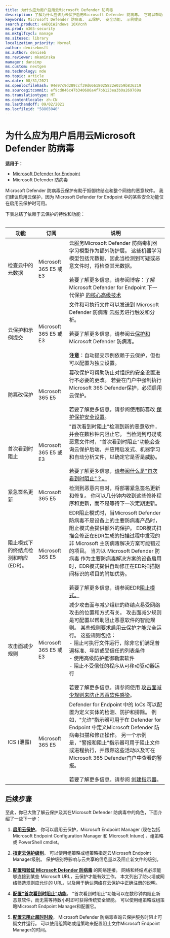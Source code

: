 ```yaml
---
title: 为什么应为用户启用云Microsoft Defender 防病毒
description: 了解为什么应该为云保护启用Microsoft Defender 防病毒。 它可以帮助 Microsoft Defender for Endpoint 中的许多安全功能工作
keywords: Microsoft Defender 防病毒， 云保护， 安全功能， 示例提交
search.product: eADQiWindows 10XVcnh
ms.prod: m365-security
ms.mktglfcycl: manage
ms.sitesec: library
localization_priority: Normal
author: denisebmsft
ms.author: deniseb
ms.reviewer: mkaminska
manager: dansimp
ms.custom: nextgen
ms.technology: mde
ms.topic: article
ms.date: 08/31/2021
ms.openlocfilehash: 94e97c9d289ccf39d66618025822e0259b836219
ms.sourcegitcommit: ef9cd046c47b340686a4f7bb123ea3b0a269769a
ms.translationtype: MT
ms.contentlocale: zh-CN
ms.lasthandoff: 09/02/2021
ms.locfileid: "58865040"
---
```

# <a name="why-cloud-protection-should-be-enabled-for-microsoft-defender-antivirus"></a>为什么应为用户启用云Microsoft Defender 防病毒

**适用于：**

- [Microsoft Defender for Endpoint](/microsoft-365/security/defender-endpoint/)
- Microsoft Defender 防病毒

Microsoft Defender 防病毒云保护有助于抵御终结点和整个网络的恶意软件。 我们建议启用云保护，因为 Microsoft Defender for Endpoint 中的某些安全功能仅在启用云保护时可用。 

下表总结了依赖于云保护的特性和功能： <br/><br/>

| 功能  | 订阅 |  说明  |
|---------|---------|--------|
| 检查云中的元数据  | Microsoft 365 E5 或 E3 | 云服务Microsoft Defender 防病毒机器学习模型作为额外防护层。 这些机器学习模型包括元数据，因此当检测到可疑或恶意文件时，将检查其元数据。 <br/><br/>若要了解更多信息，请参阅博客：了解 Microsoft Defender for Endpoint 下一代保护 [的核心高级技术](https://www.microsoft.com/security/blog/2019/06/24/inside-out-get-to-know-the-advanced-technologies-at-the-core-of-microsoft-defender-atp-next-generation-protection/)  |
| 云保护和示例提交 | Microsoft 365 E5 或 E3 | 文件和可执行文件可以发送到 Microsoft Defender 防病毒 云服务进行触发和分析。 <br/><br/>若要了解更多信息，请参阅云[保护和](cloud-protection-microsoft-antivirus-sample-submission.md)Microsoft Defender 防病毒。<br/><br/>**注意**：自动提交示例依赖于云保护，但也可以配置为独立设置。         |
| 防篡改保护 | Microsoft 365 E5 | 篡改保护可帮助防止对组织的安全设置进行不必要的更改。 若要在门户中强制执行Microsoft 365 Defender保护，必须启用云保护。 <br/><br/>若要了解更多信息，请参阅使用防篡改 [保护保护安全设置](prevent-changes-to-security-settings-with-tamper-protection.md)。        |
| 首次看到时阻止 | Microsoft 365 E5 或 E3 | "首次看到时阻止"检测到新的恶意软件，并会在数秒钟内阻止它。 当检测到可疑或恶意文件时，"首次看到时阻止"功能会查询云保护后端，并应用启发式、机器学习和自动分析文件，以确定它是否是威胁。<br/><br/>若要了解更多信息，[请参阅什么是"首次看到时阻止"？。](configure-block-at-first-sight-microsoft-defender-antivirus.md#what-is-block-at-first-sight)   |
| 紧急签名更新 | Microsoft 365 E5 | 检测到恶意内容时，将部署紧急签名更新和修复。 你可以几分钟内收到这些修补程序和更新，而不是等待下一次定期更新。   |
| 阻止模式下的终结点检测和响应 (EDR)。 | Microsoft 365 E5 | EDR阻止模式时，当Microsoft Defender 防病毒不是设备上的主要防病毒产品时，阻止模式会提供额外的保护。 EDR模式扫描会修正在EDR生成的扫描过程中发现的非 Microsoft 主防病毒解决方案可能错过的项目。 当为以 Microsoft Defender 防病毒 作为主要防病毒解决方案的设备启用时，EDR模式提供自动修正在EDR扫描期间标识的项目的附加优势。 <br/><br/>若要了解更多信息，请参阅EDR[阻止模式。](edr-in-block-mode.md)|
| 攻击面减少规则 | Microsoft 365 E5 或 E3 | 减少攻击面与减少组织的终结点易受网络攻击的位置和方式有关。 攻击面减少规则是可配置以帮助阻止恶意软件的智能规则。 某些规则要求启用云保护才能完全运行。 这些规则包括： <br/>- 阻止可执行文件运行，除非它们满足普遍标准、年龄或受信任的列表条件 <br/>- 使用高级防护抵御勒索软件 <br/>- 阻止不受信任的程序从可移动驱动器运行 <br/><br/>若要了解更多信息，请参阅使用 [攻击面减少规则来防止恶意软件感染](attack-surface-reduction.md)。  |
| ICS (泄露)  | Microsoft 365 E5  | Defender for Endpoint 中的 IoCs 可以配置为定义实体的检测、防护和排除。 例如，"允许"指示器可用于在 Defender for Endpoint 中定义Microsoft Defender 防病毒扫描和修正操作。 另一个示例是，"警报和阻止"指示器可用于阻止文件或进程执行，并跟踪这些活动以及可在 Microsoft 365 Defender门户中查看的警报。 <br/><br/>若要了解更多信息，请参阅 [创建指示器](manage-indicators.md)。    |


## <a name="next-steps"></a>后续步骤

至此，你已大致了解云保护及其在Microsoft Defender 防病毒中的角色，下面介绍了一些下一步：

1. **[启用云保护](enable-cloud-protection-microsoft-defender-antivirus.md)**。 你可以启用云保护，Microsoft Endpoint Manager (现在包括 Microsoft Endpoint Configuration Manager 和 Microsoft Intune) 、组策略或 PowerShell cmdlet。

2. **[指定云保护级别](specify-cloud-protection-level-microsoft-defender-antivirus.md)**。 可以使用组策略或组策略指定云Microsoft Endpoint Manager级别。 保护级别将影响与云共享的信息量以及阻止新文件的级别。

3. **[配置和验证 Microsoft Defender 防病毒](configure-network-connections-microsoft-defender-antivirus.md)** 的网络连接。 网络和终结点必须能够连接到某些 Microsoft URL，云保护才能有效工作。 本文列出了防火墙或网络筛选规则应允许的 URL，以及用于确认网络在云保护中正确注册的说明。

4. **[配置"首次看到时阻止"功能](configure-block-at-first-sight-microsoft-defender-antivirus.md)**。 "首次看到时阻止"功能可以在数秒钟内阻止新恶意软件，而无需等待数小时即可获得传统安全智能。 可以使用组策略或组策略Microsoft Endpoint Manager和配置它。

5. **[配置云阻止超时时段](configure-cloud-block-timeout-period-microsoft-defender-antivirus.md)**。 Microsoft Defender 防病毒查询云保护服务时阻止可疑文件运行。 可以使用组策略或组策略来配置阻止文件Microsoft Endpoint Manager的时间。
